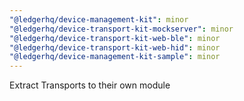 ```yaml
---
"@ledgerhq/device-management-kit": minor
"@ledgerhq/device-transport-kit-mockserver": minor
"@ledgerhq/device-transport-kit-web-ble": minor
"@ledgerhq/device-transport-kit-web-hid": minor
"@ledgerhq/device-management-kit-sample": minor
---
```


Extract Transports to their own module
